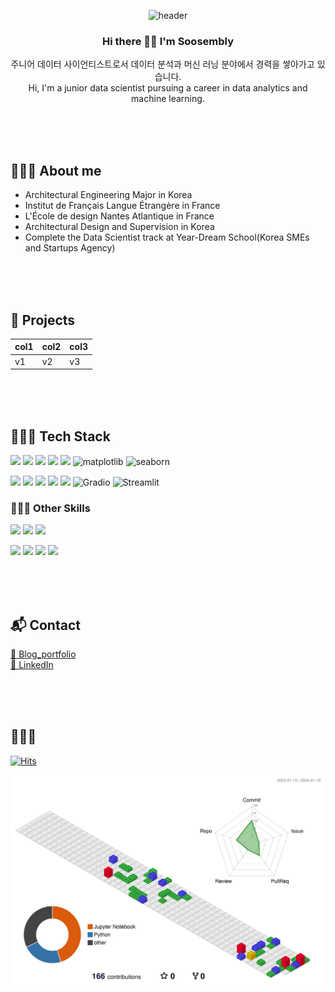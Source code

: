<div align=center>

![header](https://capsule-render.vercel.app/api?type=venom&height=300&color=gradient&text=SooJIN%20&desc=Junior%20Data%20Scientist&reversal=false&fontColor=0CE5DB&rotate=-10&strokeWidth=0&animation=twinkling&descAlign=50&descAlignY=65)






### Hi there 👋🏻 I'm Soosembly
주니어 데이터 사이언티스트로서 데이터 분석과 머신 러닝 분야에서 경력을 쌓아가고 있습니다.
</br>
Hi, I'm a junior data scientist pursuing a career in data analytics and machine learning.

</div>

</br></br></br>
## 👩🏻‍💻 About me
- Architectural Engineering Major in Korea
- Institut de Français Langue Étrangère in France
- L'École de design Nantes Atlantique in France
- Architectural Design and Supervision in Korea
- Complete the Data Scientist track at Year-Dream School(Korea SMEs and Startups Agency)



</br></br></br>
## 🎯 Projects
| col1 | col2 | col3 |
|---|---|---|
| v1 | v2 | v3 |


</br></br></br>
## 🧗🏻‍♀️ Tech Stack
<img src="https://img.shields.io/badge/python-3776AB?style=flat&logo=python&logoColor=white"/> <img src="https://img.shields.io/badge/pandas-150458?style=flat&logo=pandas&logoColor=white"/> <img src="https://img.shields.io/badge/numpy-013243?style=flat&logo=numpy&logoColor=white"/>  <img src="https://img.shields.io/badge/scipy-8CAAE6?style=flat&logo=scipy&logoColor=white"/> <img src="https://img.shields.io/badge/scikit%20learn-F7931E?style=flat&logo=scikit%20learn&logoColor=white"/> 
![matplotlib](http://img.shields.io/badge/-Matplotlib-FF6441?style=flat)
![seaborn](http://img.shields.io/badge/-Seaborn-1287B1?style=flat)

<img src="https://img.shields.io/badge/pytorch-EE4C2C?style=flat&logo=pytorch&logoColor=white"/> <img src="https://img.shields.io/badge/keras-D00000?style=flat&logo=keras&logoColor=white"/> <img src="https://img.shields.io/badge/tensorflow-FF6F00?style=flat&logo=tensorflow&logoColor=white"/> <img src="https://img.shields.io/badge/kaggle-20BEFF?style=flat&logo=kaggle&logoColor=white"/> <img src="https://img.shields.io/badge/opencv-5C3EE8?style=flat&logo=opencv&logoColor=white"/>
![Gradio](https://img.shields.io/badge/Gradio-FE7F01.svg?style=flat&logo=Gradio&logoColor=white)
![Streamlit](https://img.shields.io/badge/streamlit-white.svg?style=flat&logo=streamlit&logoColor=ff4b4b)

### 🤸🏻‍♀️ Other Skills 
<img src="https://img.shields.io/badge/autocad-E51050?style=flat&logo=autocad&logoColor=white"/> <img src="https://img.shields.io/badge/autodeskrevit-186BFF?style=flat&logo=autodeskrevit&logoColor=white"/> <img src="https://img.shields.io/badge/sketchup-005F9E?style=flat&logo=sketchup&logoColor=white"/>

<img src="https://img.shields.io/badge/adobe-FF0000?style=flat&logo=adobe&logoColor=white"/> <img src="https://img.shields.io/badge/adobe%20photoshop-31A8FF?style=flat&logo=adobephotoshop&logoColor=white"/> <img src="https://img.shields.io/badge/adobe%20illustrator-FF9A00?style=flat&logo=adobeillustrator&logoColor=white"/> <img src="https://img.shields.io/badge/adobe%20indesign-FF3366?style=flat&logo=adobeindesign&logoColor=white"/>

 

</br></br></br>
## 📬 Contact

[🔗 Blog_portfolio](https://greennesson.com/portfolio/)
</br>
[🔗 LinkedIn](https://www.linkedin.com/in/%E2%9D%9Dsoojin-son%E2%9D%9E/)

</br></br></br>
## 🌱🌱🌱

[![Hits](https://hits.seeyoufarm.com/api/count/incr/badge.svg?url=https%3A%2F%2Fgithub.com%2Fsoosembly&count_bg=%230CE5DB&title_bg=%23B3BABA&icon=&icon_color=%23E7E7E7&title=hits&edge_flat=false)](https://hits.seeyoufarm.com)




![](./profile-3d-contrib/profile-gitblock.svg)





<!--
**Soosembly/Soosembly** is a ✨ _special_ ✨ repository because its `README.md` (this file) appears on your GitHub profile.

Here are some ideas to get you started:

- 🔭 I’m currently working on ...
- 🌱 I’m currently learning ...
- 👯 I’m looking to collaborate on ...
- 🤔 I’m looking for help with ...
- 💬 Ask me about ...
- 📫 How to reach me: ...
- 😄 Pronouns: ...
- ⚡ Fun fact: ...
-->
